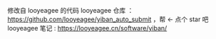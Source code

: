 修改自 looyeagee 的代码
looyeagee 仓库 ： https://github.com/looyeagee/yiban_auto_submit ，帮 <- 点个 star 吧
looyeagee 笔记 : https://looyeagee.cn/software/yiban/
